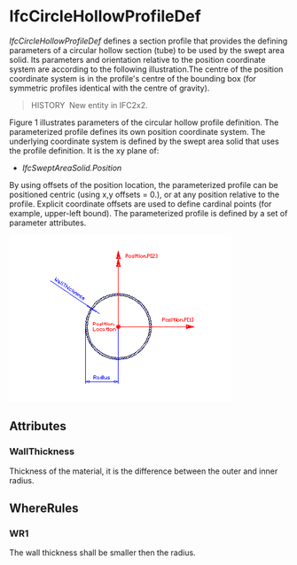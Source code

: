 # IfcCircleHollowProfileDef

_IfcCircleHollowProfileDef_ defines a section profile that provides the defining parameters of a circular hollow section (tube) to be used by the swept area solid. Its parameters and orientation relative to the position coordinate system are according to the following illustration.The centre of the position coordinate system is in the profile's centre of the bounding box (for symmetric profiles identical with the centre of gravity).

> HISTORY&nbsp; New entity in IFC2x2.

Figure 1 illustrates parameters of the circular hollow profile definition. The parameterized profile defines its own position coordinate system. The underlying coordinate system is defined by the swept area solid that uses the profile definition. It is the xy plane of:

* _IfcSweptAreaSolid.Position_

By using offsets of the position location, the parameterized profile can be positioned centric (using x,y offsets = 0.), or at any position relative to the profile. Explicit coordinate offsets are used to define cardinal points (for example, upper-left bound). The parameterized profile is defined by a set of parameter attributes.

!["CHS-shape profile"](../../../../figures/ifccirclehollowprofiledef.gif "Figure 1 &mdash; Circle hollow profile")

## Attributes

### WallThickness
Thickness of the material, it is the difference between the outer and inner radius.

## WhereRules

### WR1
The wall thickness shall be smaller then the radius.
